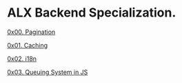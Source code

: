 # ALX Backend Specialization.

[0x00. Pagination](0x00-pagination)

[0x01. Caching](0x01-caching)

[0x02. i18n](0x02-i18n)

[0x03. Queuing System in JS](0x03-queuing_system_in_js)
